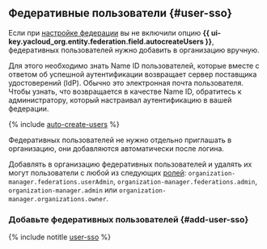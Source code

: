 ## Федеративные пользователи {#user-sso}

Если при [настройке федерации](../../organization/concepts/add-federation.md#federation-usage) вы не включили опцию **{{ ui-key.yacloud_org.entity.federation.field.autocreateUsers }}**, федеративных пользователей нужно добавить в организацию вручную.

Для этого необходимо знать Name ID пользователей, которые вместе с ответом об успешной аутентификации возвращает сервер поставщика удостоверений (IdP). Обычно это электронная почта пользователя. Чтобы узнать, что возвращается в качестве Name ID, обратитесь к администратору, который настраивал аутентификацию в вашей федерации.

{% include [auto-create-users](../../_includes/organization/auto-create-users.md) %}

Федеративных пользователей не нужно отдельно приглашать в организацию, они добавляются автоматически после логина.

Добавлять в организацию федеративных пользователей и удалять их могут пользователи с любой из следующих [ролей](../../organization/security/index.md): `organization-manager.federations.userAdmin`, `organization-manager.federations.admin`, `organization-manager.admin` или `organization-manager.organizations.owner`.

### Добавьте федеративных пользователей {#add-user-sso}

{% include notitle [user-sso](add-user-sso.md) %}
